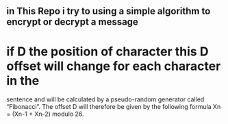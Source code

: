 ## in This Repo i try to using a simple algorithm to encrypt or decrypt a message 
# if D the position of character this D offset will change for each character in the
sentence and will be calculated by a pseudo-random generator called “Fibonacci”. The offset D
will therefore be given by the following formula Xn = (Xn-1 + Xn-2) modulo 26.
